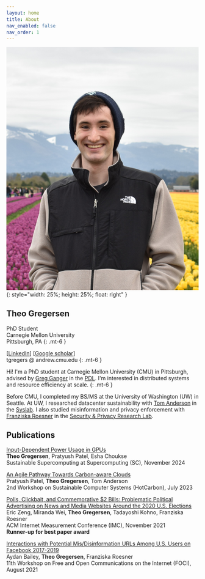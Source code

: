 ```yaml
---
layout: home
title: About
nav_enabled: false
nav_order: 1
---
```


![Photo of Theo](DSC_5055.JPG){: style="width: 25%; height: 25%; float: right" }

## Theo Gregersen


PhD Student \
Carnegie Mellon University \
Pittsburgh, PA
{: .mt-6 }


\[[LinkedIn](https://www.linkedin.com/in/theo-gregersen/)\] 
\[[Google scholar](https://scholar.google.com/citations?user=xKwYmSgAAAAJ&hl=en&oi=ao)\] \
tgregers @ andrew.cmu.edu
{: .mt-6 }


Hi! 
I'm a PhD student at Carnegie Mellon University (CMU) in Pittsburgh, advised by [Greg Ganger](http://users.ece.cmu.edu/~ganger/) in the [PDL](https://www.pdl.cmu.edu/index.shtml).
I'm interested in distributed systems and resource efficiency at scale.
{: .mt-6 }

Before CMU, I completed my BS/MS at the University of Washington (UW) in Seattle.
At UW, I researched datacenter sustainability with [Tom Anderson](https://www.cs.washington.edu/people/faculty/tom) in the [Syslab](https://syslab.cs.washington.edu/). 
I also studied misinformation and privacy enforcement with [Franziska Roesner](https://www.cs.washington.edu/people/faculty/franzi) in the [Security & Privacy Research Lab](https://seclab.cs.washington.edu/).


## Publications

[Input-Dependent Power Usage in GPUs](https://www.microsoft.com/en-us/research/publication/input-dependent-power-usage-in-gpus/) \
**Theo Gregersen**, Pratyush Patel, Esha Choukse \
Sustainable Supercomputing at Supercomputing (SC), November 2024


[An Agile Pathway Towards Carbon-aware Clouds](https://dl.acm.org/doi/abs/10.1145/3604930.3605722) \
Pratyush Patel, **Theo Gregersen**, Tom Anderson \
2nd Workshop on Sustainable Computer Systems (HotCarbon), July 2023


[Polls, Clickbait, and Commemorative $2 Bills: Problematic Political Advertising on News and Media Websites Around the 2020 U.S. Elections](https://dl.acm.org/doi/abs/10.1145/3487552.3487850) \
Eric Zeng, Miranda Wei, **Theo Gregersen**, Tadayoshi Kohno, Franziska Roesner \
ACM Internet Measurement Conference (IMC), November 2021 \
**Runner-up for best paper award**


[Interactions with Potential Mis/Disinformation URLs Among U.S. Users on Facebook 2017-2019](https://dl.acm.org/doi/10.1145/3473604.3474561) \
Aydan Bailey, **Theo Gregersen**, Franziska Roesner \
11th Workshop on Free and Open Communications on the Internet (FOCI), August 2021